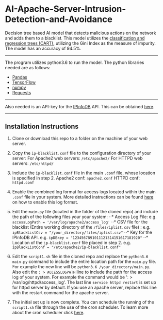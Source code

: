 # AI-Apache-Server-Intrusion-Detection-and-Avoidance

Decision tree based AI model that detects malicious actions on the network and adds them to a blacklist. This model utilizes the [classification and regression trees (CART)](https://en.wikipedia.org/wiki/Predictive_analytics#Classification_and_regression_trees_.28CART.29), utilizing the Gini Index as the measure of impurity. The model has an accuracy of 94.5%.

---

The program utilizes python3.6 to run the model. The python libraries needed are as follows:

- [Pandas](https://pandas.pydata.org/)
- [TensorFlow](https://www.tensorflow.org/install/pip)
- [numpy](https://www.numpy.org/)
- [Requests](https://pypi.org/project/requests/)

---

Also needed is an API-key for the [IPInfoDB](https://ipinfodb.com/) API. This can be obtained [here](https://ipinfodb.com/register).

---

## Installation Instructions

1. Clone or download this repo to a folder on the machine of your web server.

2. Copy the `ip-blacklist.conf` file to the configuration directory of your server:
   For Apache2 web servers: `/etc/apache2/`
   For HTTPD web servers: `/etc/httpd/`

3. Include the `ip-blacklist.conf` file in the main `.conf` file, whose location is specified in step 2.
   Apache2 conf: `apache2.conf`
   HTTPD conf: `httpd.conf`

4. Enable the combined log format for access logs located within the main `.conf` file in your system. More detailed instructions can be found [here](https://httpd.apache.org/docs/2.4/logs.html) on how to enable this log format.

5. Edit the `main.py` file (located in the folder of the cloned repo) and include the path of the following files your your system:
   ⋅⋅* Access Log File: e.g. `accessLogPath = '/var/log/apache2/access_log'`
   ⋅⋅* CSV file for the blacklist (Entire working directory of the `/files/iplist.csv` file) : e.g. `ipBlackListCsv = "/your_directory/files/iplist.csv"`
   ⋅⋅* Key for the IPInfoDB API. e.g. `ipDBkey = "1234567891011121314151617181920"`
   ⋅⋅* Location of the `ip-blacklist.conf` file placed in step 2. e.g. `ipBlackListConf = "/etc/apache2/ip-blacklist.conf"`

6. Edit the `script1.sh` file in the cloned repo and replace the `python3.6 main.py` command to include the entire location path for the `main.py` file. For example the new line will be `python3.6 /your_directory/main.py`.
   Also edit the `: > ACCESSLOGPATH` line to include the path for the access log of your system. For example the command would be ': > /var/log/httpd/access_log'.
   The last line `service httpd restart` is set up for httpd server by default. If you use an apache server, replace this line with the restart command for the apache server.

7. The initial set up is now complete. You can schedule the running of the `script1.sh` file through the use of the cron scheduler. To learn more about the cron scheduler click [here](https://en.wikipedia.org/wiki/Cron).
